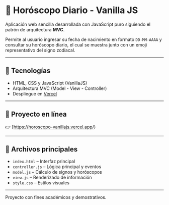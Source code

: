# 🔮 Horóscopo Diario - Vanilla JS

Aplicación web sencilla desarrollada con JavaScript puro siguiendo el patrón de arquitectura **MVC**.

Permite al usuario ingresar su fecha de nacimiento en formato `DD-MM-AAAA` y consultar su horóscopo diario, el cual se muestra junto con un emoji representativo del signo zodiacal.

---

## 🧠 Tecnologías

- HTML, CSS y JavaScript (VanillaJS)
- Arquitectura MVC (Model - View - Controller)
- Despliegue en [Vercel](https://vercel.com)

---

## 🚀 Proyecto en línea

👉 [https://horoscopo-vanillajs.vercel.app/)

---

## 📂 Archivos principales

- `index.html` – Interfaz principal
- `controller.js` – Lógica principal y eventos
- `model.js` – Cálculo de signos y horóscopos
- `view.js` – Renderizado de información
- `style.css` – Estilos visuales

---

Proyecto con fines académicos y demostrativos.
